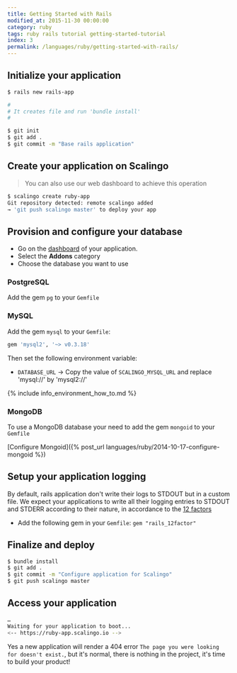 ```yaml
---
title: Getting Started with Rails
modified_at: 2015-11-30 00:00:00
category: ruby
tags: ruby rails tutorial getting-started-tutorial
index: 3
permalink: /languages/ruby/getting-started-with-rails/
---
```


## Initialize your application

```bash
$ rails new rails-app

#
# It creates file and run 'bundle install'
#

$ git init
$ git add .
$ git commit -m "Base rails application"
```

## Create your application on Scalingo

<blockquote class="bg-info">
  You can also use our web dashboard to achieve this operation
</blockquote>

```bash
$ scalingo create ruby-app
Git repository detected: remote scalingo added
→ 'git push scalingo master' to deploy your app
```

## Provision and configure your database

* Go on the [dashboard](https://my.scalingo.com/apps) of your application.
* Select the __Addons__ category
* Choose the database you want to use

### PostgreSQL

Add the gem `pg` to your `Gemfile`

### MySQL

Add the gem `mysql` to your `Gemfile`:

```ruby
gem 'mysql2', '~> v0.3.18'
```

Then set the following environment variable:

* `DATABASE_URL`
  → Copy the value of `SCALINGO_MYSQL_URL` and replace 'mysql://' by 'mysql2://'

{% include info_environment_how_to.md %}

### MongoDB

To use a MongoDB database your need to add the gem `mongoid` to your `Gemfile`

[Configure Mongoid]({% post_url languages/ruby/2014-10-17-configure-mongoid %})

## Setup your application logging

By default, rails application don't write their logs to STDOUT but in a custom file.
We expect your applications to write all their logging entries to STDOUT and STDERR
according to their nature, in accordance to the [12 factors](http://12factor.net)

* Add the following gem in your `Gemfile`: `gem "rails_12factor"`

## Finalize and deploy

```bash
$ bundle install
$ git add .
$ git commit -m "Configure application for Scalingo"
$ git push scalingo master
```

## Access your application

```bash
…
Waiting for your application to boot...
<-- https://ruby-app.scalingo.io -->
```

Yes a new application will render a 404 error `The page you were looking for doesn't exist.`,
but it's normal, there is nothing in the project, it's time to build your product!
